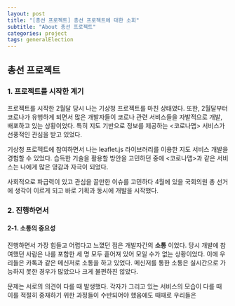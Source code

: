 ```yaml
---
layout: post
title: "[총선 프로젝트] 총선 프로젝트에 대한 소회"
subtitle: "About 총선 프로젝트"
categories: project
tags: generalElection
---
```


## 총선 프로젝트

### 1. 프로젝트를 시작한 계기

프로젝트를 시작한 2월달 당시 나는 기상청 프로젝트를 마친 상태였다. 또한, 2월달부터 코로나가 유행하게 되면서 많은 개발자들이 코로나 관련 서비스들을 자발적으로 개발, 배포하고 있는 상황이었다. 특히 지도 기반으로 정보를 제공하는 <코로나맵> 서비스가 선풍적인 관심을 받고 있었다.

기상청 프로젝트에 참여하면서 나는 leaflet.js 라이브러리를 이용한 지도 서비스 개발을 경험할 수 있었다. 습득한 기술을 활용할 방안을 고민하던 중에 <코로나맵>과 같은 서비스는 나에게 많은 영감과 자극이 되었다.

사회적으로 파급력이 있고 관심을 끌만한 이슈를 고민하다 4월에 있을 국회의원 총 선거에 생각이 이르게 되고 바로 기획과 동시에 개발을 시작했다.

### 2. 진행하면서

#### 2-1. 소통의 중요성

진행하면서 가장 힘들고 어렵다고 느꼈던 점은 개발자간의 **소통** 이었다. 당시 개발에 참여했던 사람은 나를 포함한 세 명 모두 흩어져 있어 모일 수가 없는 상황이었다. 이에 우리들은 카톡과 같은 메신저로 소통을 하고 있었다. 메신저를 통한 소통은 실시간으로 가능하지 못한 경우가 많았으나 크게 불편하진 않았다.

문제는 서로의 의견이 다를 때 발생했다. 각자가 그리고 있는 서비스의 모습이 다를 때 이를 적절히 중재하기 위한 과정들이 수반되어야 했음에도 때때로 우리들은
